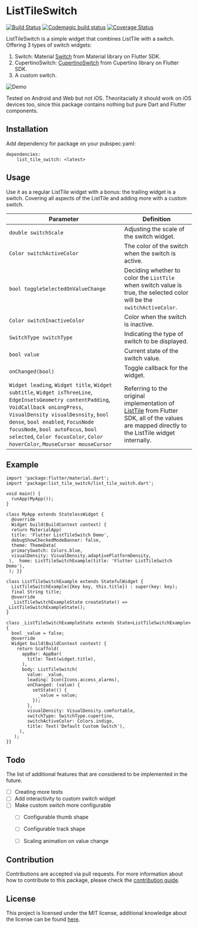 

# ListTileSwitch

[![Build Status](https://travis-ci.com/firatcetiner/list_tile_switch.svg?token=CnAy5FFDhPgLdDdw89rV&branch=master)](https://travis-ci.com/firatcetiner/list_tile_switch)
[![Codemagic build status](https://api.codemagic.io/apps/5f31b8ee8ff73dbb0e939e5c/5f31b8ee8ff73dbb0e939e5b/status_badge.svg)](https://codemagic.io/apps/5f31b8ee8ff73dbb0e939e5c/5f31b8ee8ff73dbb0e939e5b/latest_build)
[![Coverage Status](https://coveralls.io/repos/github/firatcetiner/list_tile_switch/badge.svg)](https://coveralls.io/github/firatcetiner/list_tile_switch)


ListTileSwitch is a simple widget that combines ListTile with a switch. Offering 3 types of switch widgets:

1.  Switch: Material [Switch](https://api.flutter.dev/flutter/material/Switch-class.html) from Material library on Flutter SDK.
2.  CupertinoSwitch: [CupertinoSwitch](https://api.flutter.dev/flutter/cupertino/CupertinoSwitch-class.html) from Cupertino library on Flutter SDK.
3.  A custom switch.

![Demo](https://media.giphy.com/media/Za2kR21CTTTEilmPnY/giphy.gif)

Tested on Android and Web but not iOS. Theoritacially it should work on iOS devices too, since this package contains nothing but pure Dart and Flutter components.
## Installation
Add dependency for package on your pubspec.yaml:

    dependencies:
	    list_tile_switch: <latest>

## Usage
Use it as a regular ListTile widget with a bonus: the trailing widget is a switch. Covering all aspects of the ListTile and adding more with a custom switch.

|Parameter| Definition  |
|--|--|
| `double switchScale` | Adjusting the scale of the switch widget.
|`Color switchActiveColor`|The color of the switch when the switch is active.
| `bool toggleSelectedOnValueChange`|Deciding whether to color the `ListTile` when switch value is true, the selected color will be the `switchActiveColor`.
|`Color switchInactiveColor`| Color when the switch is inactive.
|`SwitchType switchType`| Indicating the type of switch to be displayed.
|`bool value`| Current state of the switch value.
| `onChanged(bool)`| Toggle callback for the widget.
|`Widget leading`, `Widget title`, `Widget subtitle`, `Widget isThreeLine`, `EdgeInsetsGeometry contentPadding`, `VoidCallback onLongPress`, `VisualDensity visualDesnsity`, `bool dense`, `bool enabled`, `FocusNode focusNode`, `bool autoFocus`, `bool selected`, `Color focusColor`, `Color hoverColor`, `MouseCursor mouseCursor`| Referring to the original implementation of [ListTile](https://api.flutter.dev/flutter/material/ListTile-class.html) from Flutter SDK, all of the values are mapped directly to the ListTile widget internally.

## Example

    import 'package:flutter/material.dart';  
    import 'package:list_tile_switch/list_tile_switch.dart';  
      
    void main() {  
      runApp(MyApp());  
    }  
      
    class MyApp extends StatelessWidget {  
      @override  
      Widget build(BuildContext context) {  
      return MaterialApp(  
      title: 'Flutter ListTileSwitch Demo',  
      debugShowCheckedModeBanner: false,  
      theme: ThemeData(  
      primarySwatch: Colors.blue,  
      visualDensity: VisualDensity.adaptivePlatformDensity,  
     ),  home: ListTileSwitchExample(title: 'Flutter ListTileSwitch Demo'),  
     ); }}  
      
    class ListTileSwitchExample extends StatefulWidget {  
      ListTileSwitchExample({Key key, this.title}) : super(key: key);  
      final String title;  
      @override  
      _ListTileSwitchExampleState createState() => _ListTileSwitchExampleState();  
    }  
      
    class _ListTileSwitchExampleState extends State<ListTileSwitchExample> {  
      bool _value = false;  
      @override  
      Widget build(BuildContext context) {  
	    return Scaffold(  
		  appBar: AppBar(  
			title: Text(widget.title),  
		  ),
		  body: ListTileSwitch(  
		    value: _value,  
			leading: Icon(Icons.access_alarms),  
			onChanged: (value) {  
			  setState(() {  
				_value = value;  
			  });
			},
			visualDensity: VisualDensity.comfortable,
			switchType: SwitchType.cupertino,
			switchActiveColor: Colors.indigo,  
			title: Text('Default Custom Switch'),  
		 ),
	   );
	}}

## Todo
The list of additional features that are considered to be implemented in the future.

 - [ ] Creating more tests
 - [ ] Add interactivity to custom switch widget
 - [ ] Make custom switch more configurable
	 - [ ] Configurable thumb shape
	 - [ ] Configurable track shape
	 - [ ] Scaling animation on value change
 

## Contribution
Contributions are accepted via pull requests. For more information about how to contribute to this package, please check the [contribution guide](https://github.com/firatcetiner/list_tile_switch/blob/master/CONTRIBUTION.md).

## License
This project is licensed under the MIT license, additional knowledge about the license can be found [here](https://github.com/firatcetiner/list_tile_switch/blob/master/LICENSE).




